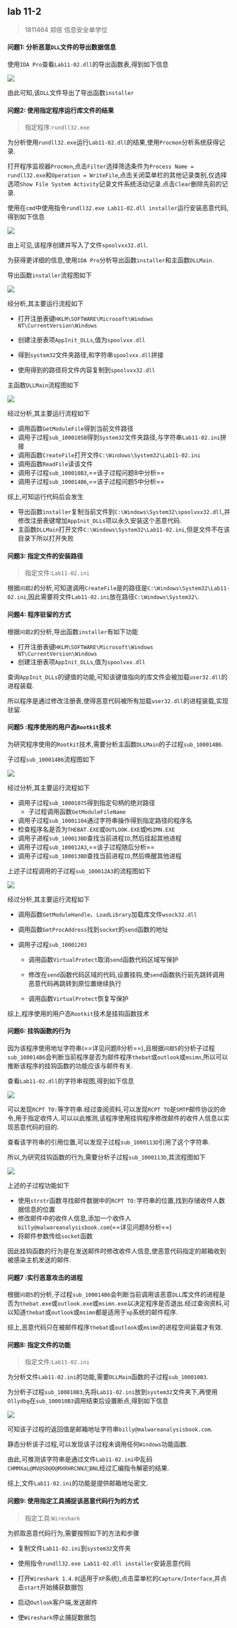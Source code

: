 ## lab 11-2

> 1811464 郑佶 信息安全单学位

#### 问题1: 分析恶意`DLL`文件的导出数据信息

使用`IDA Pro`查看`Lab11-02.dll`的导出函数表,得到如下信息

![](../IMG/LAB11-2-1.png)

由此可知,该`DLL`文件导出了导出函数`installer`



#### 问题2: 使用指定程序运行库文件的结果

> 指定程序:`rundll32.exe`

为分析使用`rundll32.exe`运行`Lab11-02.dll`的结果,使用`Procmon`分析系统获得记录.

打开程序监视器`Procmon`,点击`Filter`选择筛选条件为`Process Name = rundll32.exe`和`Operation = WriteFile`,点击关闭菜单栏的其他记录类别,仅选择选项`Show File System Activity`记录文件系统活动记录.点击`Clear`删除先前的记录.

使用在`cmd`中使用指令`rundll32.exe Lab11-02.dll installer`运行安装恶意代码,得到如下信息

![](../IMG/LAB11-2-2.png)

由上可见,该程序创建并写入了文件`spoolvxx32.dll`.

为获得更详细的信息,使用`IDA Pro`分析导出函数`installer`和主函数`DLLMain`.

导出函数`installer`流程图如下

![](../IMG/LAB11-2-3.png)

经分析,其主要运行流程如下

- 打开注册表键`HKLM\SOFTWARE\Microsoft\Windows NT\CurrentVersion\Windows`
- 创建注册表项`AppInit_DLLs`,值为`spoolvxx.dll`

- 得到`system32`文件夹路径,和字符串`spoolvxx.dll`拼接
- 使用得到的路径将文件内容复制到`spoolvxx32.dll`

主函数`DLLMain`流程图如下

![](../IMG/LAB11-2-4.png)

经过分析,其主要运行流程如下

- 调用函数`GetModuleFile`得到当前文件路径
- 调用子过程`sub_1000105B`得到`System32`文件夹路径,与字符串`Lab11-02.ini`拼接
- 调用函数`CreateFile`打开文件`C:\Windows\System32\Lab11-02.ini`
- 调用函数`ReadFile`读该文件
- 调用子过程`sub_100010B3`,==该子过程问题8中分析==
- 调用子过程`sub_100014B6`,==该子过程问题5中分析==

综上,可知运行代码后会发生

- 导出函数`installer`复制当前文件到`C:\Windows\System32\spoolvxx32.dll`,并修改注册表键增加`AppInit_DLLs`项以永久安装这个恶意代码.
- 主函数`DLLMain`打开文件`C:\Windows\System32\Lab11-02.ini`,但是文件不在该目录下所以打开失败

#### 问题3: 指定文件的安装路径

> 指定文件:`Lab11-02.ini`

根据`问题2`的分析,可知道调用`CreateFile`是的路径是`C:\Windows\System32\Lab11-02.ini`,因此需要将文件`Lab11-02.ini`放在路径`C:\Windows\System32\`.



#### 问题4: 程序驻留的方式

根据`问题2`的分析,导出函数`installer`有如下功能

- 打开注册表键`HKLM\SOFTWARE\Microsoft\Windows NT\CurrentVersion\Windows`
- 创建注册表项`AppInit_DLLs`,值为`spoolvxx.dll`

查询`AppInit_DLLs`的键值的功能,可知该键值指向的库文件会被加载`user32.dll`的进程装载.

所以程序是通过修改注册表,使得恶意代码被所有加载`user32.dll`的进程装载,实现驻留.



#### 问题5 :程序使用的用户态`Rootkit`技术

为研究程序使用的`Rootkit`技术,需要分析主函数`DLLMain`的子过程`sub_100014B6`.

子过程`sub_100014B6`流程图如下

![](../IMG/LAB11-2-6.png)

经过分析,其主要运行流程如下

- 调用子过程`sub_10001075`得到指定句柄的绝对路径
  - 子过程调用函数`GetModuleFileName`
- 调用子过程`sub_10001104`通过字符串操作得到指定路径的程序名
- 检查程序名是否为`THEBAT.EXE`或`OUTLOOK.EXE`或`MSIMN.EXE`
- 调用子进程`sub_100013BD`查找当前进程`ID`,然后挂起其他进程
- 调用子过程`sub_100012A3`,==该子过程随后分析==
- 调用子过程`sub_100013BD`查找当前进程`ID`,然后唤醒其他进程

上述子过程调用的子过程`sub_100012A3`的流程图如下

![](../IMG/LAB11-2-7.png)

经过分析,其主要运行流程如下

- 调用函数`GetModuleHandle`、`LoadLibrary`加载库文件`wsock32.dll`

- 调用函数`GetProcAddress`找到`socket`的`send`函数的地址

- 调用子过程`sub_10001203`

  - 调用函数`VirtualProtect`取消`send`函数代码区域写保护

  - 修改在`send`函数代码区域的代码,设置挂钩,使`send`函数执行前先跳转调用恶意代码再跳转到原位置继续执行
  - 调用函数`VirtualProtect`恢复写保护

综上,程序使用的用户态`Rootkit`技术是挂钩函数技术

#### 问题6: 挂钩函数的行为

因为该程序使用地址字符串(==详见问题8分析==),且根据`问题5`的分析子过程`sub_100014B6`会判断当前程序是否为邮件程序`thebat`或`outlook`或`msimn`,所以可以推断该程序的挂钩函数的功能应该与邮件有关.

查看`Lab11-02.dll`的字符串视图,得到如下信息

![](../IMG/LAB11-2-8.png)

可以发现`RCPT TO:`等字符串.经过查阅资料,可以发现`RCPT TO`是`SMTP`邮件协议的命令,用于指定收件人.可以以此推测,该程序使用挂钩程序修改邮件的收件人信息以实现恶意代码的目的.

查看该字符串的引用位置,可以发现子过程`sub_1000113D`引用了这个字符串.

所以,为研究挂钩函数的行为,需要分析子过程`sub_1000113D`,其流程图如下

![](../IMG/LAB11-2-9.png)

上述的子过程功能如下

- 使用`strstr`函数寻找邮件数据中的`RCPT TO:`字符串的位置,找到存储收件人数据信息的位置
- 修改邮件中的收件人信息,添加一个收件人`billy@malwareanalysisbook.com`(==详见问题8分析==)
- 将邮件参数传给`socket`函数

因此挂钩函数的行为是在发送邮件时修改收件人信息,使恶意代码指定的邮箱收到被感染主机发送的邮件.

#### 问题7 :实行恶意攻击的进程

根据`问题5`的分析,子过程`sub_100014B6`会判断当前调用该恶意`DLL`库文件的进程是否为`thebat.exe`或`outlook.exe`或`msimn.exe`以决定程序是否退出.经过查询资料,可以知道`thebat`或`outlook`或`msimn`都是适用于`xp`系统的邮件程序.

综上,恶意代码只在被邮件程序`thebat`或`outlook`或`msimn`的进程空间装载才有效.

#### 问题8: 指定文件的功能

> 指定文件:`Lab11-02.ini`

为分析文件`Lab11-02.ini`的功能,需要`DLLMain`函数的子过程`sub_100010B3`.

为分析子过程`sub_100010B3`,先将`Lab11-02.ini`放到`system32`文件夹下,再使用`Ollydbg`在`sub_100010B3`调用结束后设置断点,得到如下信息

![](../IMG/LAB11-2-5.png)

可知该子过程的返回值是邮箱地址字符串`billy@malwareanalysisbook.com`.

静态分析该子过程,可以发现该子过程未调用任何`Windows`功能函数.

由此,可推测该字符串是通过文件`Lab11-02.ini`中乱码`CHMMXaL@MV@SD@O@MXRHRCNNJBNL`经过汇编指令解密的结果.

综上,文件`Lab11-02.ini`的功能是提供邮箱地址密文.

#### 问题9: 使用指定工具捕捉该恶意代码行为的方式

> 指定工具:`Wireshark`

为抓取恶意代码行为,需要按照如下的方法和步骤

- 复制文件`Lab11-02.ini`到`system32`文件夹
- 使用指令`rundll32.exe Lab11-02.dll installer`安装恶意代码

- 打开`Wireshark 1.4.0`(适用于`XP`系统),点击菜单栏的`Capture/Interface`,并点击`start`开始捕获数据包
- 启动`Outlook`客户端,发送邮件
- 使`Wireshark`停止捕捉数据包

